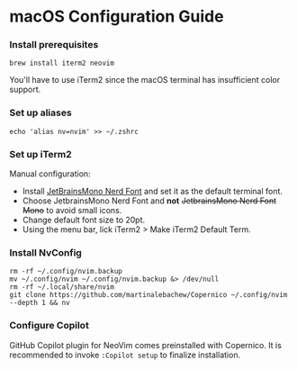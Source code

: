 # macOS Configuration Guide

### Install prerequisites
```
brew install iterm2 neovim
```
You'll have to use iTerm2 since the macOS terminal has insufficient color support.

### Set up aliases
```
echo 'alias nv=nvim' >> ~/.zshrc
```

### Set up iTerm2
Manual configuration:
* Install [JetBrainsMono Nerd Font](https://www.nerdfonts.com/font-downloads) and set it as the default terminal font.
* Choose JetbrainsMono Nerd Font and **not** ~~JetbrainsMono Nerd Font Mono~~ to avoid small icons.
* Change default font size to 20pt.
* Using the menu bar, lick iTerm2 > Make iTerm2 Default Term.

### Install NvConfig
```
rm -rf ~/.config/nvim.backup
mv ~/.config/nvim ~/.config/nvim.backup &> /dev/null
rm -rf ~/.local/share/nvim
git clone https://github.com/martinalebachew/Copernico ~/.config/nvim --depth 1 && nv
```

### Configure Copilot
GitHub Copilot plugin for NeoVim comes preinstalled with Copernico. It is recommended to invoke `:Copilot setup` to finalize installation.